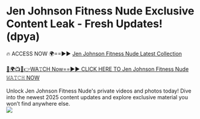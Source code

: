 # Jen Johnson Fitness Nude Exclusive Content Leak - Fresh Updates! (dpya)

🔥 ACCESS NOW 🌍==►► <a href="https://tinyurl.com/yc657z5k" rel="nofollow">Jen Johnson Fitness Nude Latest Collection</a>
<br><br>
[🔴🌍📺📱👉WA𝚃CH Now==►► CLICK HERE TO Jen Johnson Fitness Nude 𝚆𝙰𝚃𝙲𝙷 NOW](https://tinyurl.com/yc657z5k)
<br><br>
Unlock Jen Johnson Fitness Nude's private videos and photos today! Dive into the newest 2025 content updates and explore exclusive material you won’t find anywhere else.
<br>
<a href="https://tinyurl.com/yc657z5k" rel="nofollow" data-target="animated-image.originalLink"><img src="https://camo.githubusercontent.com/8a4f000d20f83aca3bf7ec5f350d767afa0574a8a352519fd8cfa583a6f93a33/68747470733a2f2f692e696d6775722e636f6d2f644a486b345a712e676966" data-canonical-src="https://i.imgur.com/dJHk4Zq.gif" style="max-width: 100%; display: inline-block;" data-target="animated-image.originalImage"></a>
<br>
